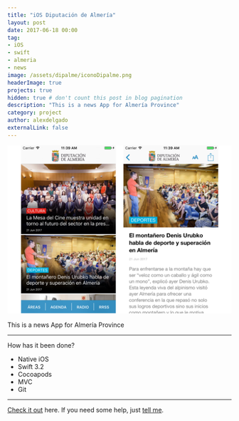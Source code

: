 ```yaml
---
title: "iOS Diputación de Almería"
layout: post
date: 2017-06-18 00:00
tag: 
- iOS 
- swift 
- almeria
- news
image: /assets/dipalme/iconoDipalme.png
headerImage: true
projects: true
hidden: true # don't count this post in blog pagination
description: "This is a news App for Almería Province"
category: project
author: alexdelgado
externalLink: false
---
```


![Screenshot](/assets/dipalme/webpicture.png)

This is a news App for Almería Province

---

How has it been done?

- Native iOS
- Swift 3.2
- Cocoapods
- MVC
- Git

---

[Check it out](http://www.apple.com) here.
If you need some help, just [tell me](mailto:alejandrodelgadodiaz88@gmail.com).
